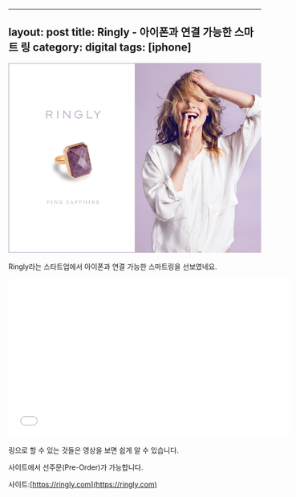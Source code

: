 ----
layout: post
title: Ringly - 아이폰과 연결 가능한 스마트 링
category: digital
tags: [iphone]
----
![ringly pink sapphire](/images/posts/ringly-pink-sapphire.png)

Ringly라는 스타트업에서 아이폰과 연결 가능한 스마트링을 선보였네요.
<p><iframe width="560" height="315" src="//www.youtube.com/embed/C5c06ayfTYs" frameborder="0" allowfullscreen=""></iframe></p>

링으로 할 수 있는 것들은 영상을 보면 쉽게 알 수 있습니다.


사이트에서 선주문(Pre-Order)가 가능합니다.

사이트:[https://ringly.com](https://ringly.com)